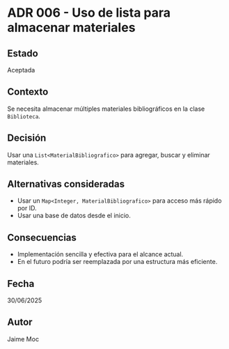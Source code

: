 # ADR 006 - Uso de lista para almacenar materiales

## Estado
Aceptada

## Contexto
Se necesita almacenar múltiples materiales bibliográficos en la clase `Biblioteca`.

## Decisión
Usar una `List<MaterialBibliografico>` para agregar, buscar y eliminar materiales.

## Alternativas consideradas
- Usar un `Map<Integer, MaterialBibliografico>` para acceso más rápido por ID.
- Usar una base de datos desde el inicio.

## Consecuencias
- Implementación sencilla y efectiva para el alcance actual.
- En el futuro podría ser reemplazada por una estructura más eficiente.

## Fecha
30/06/2025

## Autor
Jaime Moc